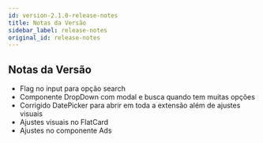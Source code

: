 ```yaml
---
id: version-2.1.0-release-notes
title: Notas da Versão
sidebar_label: release-notes
original_id: release-notes
---
```


## Notas da Versão

- Flag no input para opção search
- Componente DropDown com modal e busca quando tem muitas opções
- Corrigido DatePicker para abrir em toda a extensão além de ajustes visuais
- Ajustes visuais no FlatCard
- Ajustes no componente Ads
